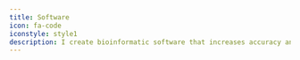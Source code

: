 ```yaml
---
title: Software
icon: fa-code
iconstyle: style1
description: I create bioinformatic software that increases accuracy and reproducibility of evolutionary analyses. All code created for projects I participate on is free under the GNU GPLv3 license, which serves to further promote an open-source codebase.
---
```

